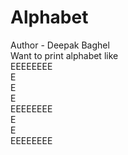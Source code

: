 # Alphabet
Author - Deepak Baghel
<br>
Want to print alphabet like <br>
EEEEEEEE<br>
E      <br>
E      <br>
E      <br>
EEEEEEEE<br>
E       <br>
E<br>
EEEEEEEE<br>